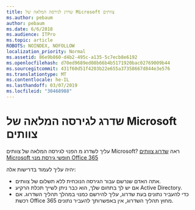 ```yaml
---
title: שדרג לגירסה המלאה של Microsoft צוותים
ms.author: pebaum
author: pebaum
ms.date: 6/6/2018
ms.audience: ITPro
ms.topic: article
ROBOTS: NOINDEX, NOFOLLOW
localization_priority: Normal
ms.assetid: 86e9b860-d4b2-495c-a135-5c7ecb8e6192
ms.openlocfilehash: d70ed9689ed08b66b4b5171920bac02769009b44
ms.sourcegitcommit: 431f60d51f4203b22e655a37358667d844e3e576
ms.translationtype: MT
ms.contentlocale: he-IL
ms.lasthandoff: 03/07/2019
ms.locfileid: "30468988"
---
```

# <a name="upgrade-to-the-full-version-of-microsoft-teams"></a>שדרג לגירסה המלאה של Microsoft צוותים

עליך לשדרג מ הפנוי לגירסה המלאה של צוותים Microsoft? ראה [שדרוג צוותים Microsoft חופשי גירסת מנוי Office 365](https://docs.microsoft.com/en-us/microsoftteams/upgrade-freemium)

יהיה עליך לעמוד בדרישות אלה:
- אתה האדם שנרשם עבור הגירסה הנוכחית ללא תשלום של צוותים.
- אם יש לך בתחום שלך, הוא כבר ניתן לשייך תכלת הרקיע Active Directory.
- כדי להעביר נתונים בעת שדרוג, עליך להירשם כמנוי במהלך תהליך השדרוג. אם רכשת Office 365 מחוץ תהליך השדרוג, אין באפשרותך להעביר נתונים.


